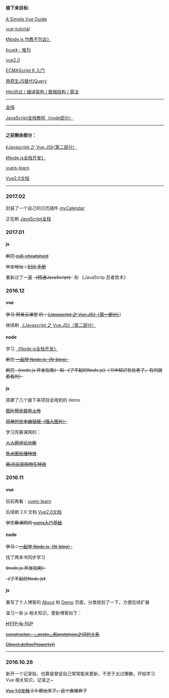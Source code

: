#### 接下来目标:

[A Simple Vue Guide](http://cody1991.github.io/vue/2016/08/30/a-simple-vue-guide.html)

[vue-tutorial](https://github.com/MeCKodo/vue-tutorial)

[《Node.js 包教不包会》](https://github.com/alsotang/node-lessons)

[《vue》 - 推刊](http://www.tuicool.com/kans/2799975423)

[vue2.0](http://study.163.com/course/introduction/1003606075.htm#/courseDetail)

[ECMAScript 6 入门](http://es6.ruanyifeng.com/)

[用原生JS替代jQuery](https://github.com/fa-ge/jQuery-is-out-of-date)

[http协议 / 编译架构 / 数据结构 / 算法](https://hit-alibaba.github.io/interview/)


----

[全栈](https://github.com/ruanyf/jstraining)

[JavaScript全栈教程（node部分）](http://www.liaoxuefeng.com/wiki/001434446689867b27157e896e74d51a89c25cc8b43bdb3000)


----

#### 之前剩余部分：

[《Javascript 之 Vue.JS》（第二部分）](http://study.163.com/course/introduction/1003380002.htm#/courseDetail)

[《Node.js全栈开发》](https://course.tianmaying.com/node)

[vuejs-learn](https://github.com/bhnddowinf/vuejs-learn)

[Vue2.0文档](https://vuefe.cn/guide/) 

----

### 2017.02

封装了一个自己的日历插件 [myCalendar](https://github.com/hanekaoru/myCalendar)

正在刷 [JavaScript全栈](http://www.liaoxuefeng.com/wiki/001434446689867b27157e896e74d51a89c25cc8b43bdb3000)

### 2017.01

#### js

~~刷完 [es6-cheatsheet](https://github.com/DrkSephy/es6-cheatsheet)~~

~~中文地址：[ES6 手册](https://qiutc.me/post/es6-cheatsheet.html)~~

重新过了一遍 ~~《精通JavaScript》~~ 和 《JavaScrip 忍者禁术》



### 2016.12

#### vue

~~学习 网易云课堂 的：[《Javascript 之 Vue.JS》（第一部分）](http://study.163.com/course/introduction.htm?courseId=1003291032#/courseDetail)~~）

继续刷 [《Javascript 之 Vue.JS》（第二部分）](http://study.163.com/course/introduction/1003380002.htm#/courseDetail)

#### node

学习 [《Node.js全栈开发》](https://course.tianmaying.com/node)

~~刷完 [一起学 Node.js（N-blog）](https://github.com/nswbmw/N-blog)~~

~~刷完 《node.js 开发指南》 和 《了不起的Node.js》（书中知识有些老了，有的跳着看的）~~


#### js

搭建了几个接下来项目会用到的 demo

~~[图片预览裁剪上传](https://github.com/hanekaoru/imgCrop-and-upload)~~

~~[简单的文本编辑框（插入图片）](https://github.com/hanekaoru/textualEdit)~~

学习完慕课网的：

~~[人人网评论功能](http://www.imooc.com/learn/81)~~

~~[焦点图轮播特效](http://www.imooc.com/learn/18)~~

~~[用JS实现购物车特效](http://www.imooc.com/learn/34)~~



### 2016.11


#### vue

目前再看：[vuejs-learn](https://github.com/bhnddowinf/vuejs-learn)

后续刷 2.0 文档 [Vue2.0文档](https://vuefe.cn/guide/) 

~~学完慕课网的 [vuejs入门基础](http://www.imooc.com/learn/694)~~

#### node

~~学习：[一起学 Node.js（N-blog）](https://github.com/nswbmw/N-blog)~~

找了两本书同步学习

~~《node.js 开发指南》~~

~~《了不起的Node.js》~~


#### js


重写了个人博客的 [About](http://hanekaoru.com/about/) 和 [Demo](http://hanekaoru.com/about/demo.html) 页面，分类规划了一下，方便后续扩展

温习一些 js 相关知识，更新博客如下：

~~[HTTP 与 TCP](http://hanekaoru.com/http-与-tcp/)~~

~~[constructor、__proto__和prototype之间的关系](http://hanekaoru.com/?p=1880)~~

~~[Object.defineProperty()](http://hanekaoru.com/object-defineproperty/)~~

----

### 2016.10.26

新开一个记录贴，也算是督促自己常常能来更新，不至于太过懒散，开始学习 Vue 相关知识，记录之~

~~[Vue 1.0文档](http://vuejs.org.cn/guide/) 2.0 都出来了，这个直接弃了~~
